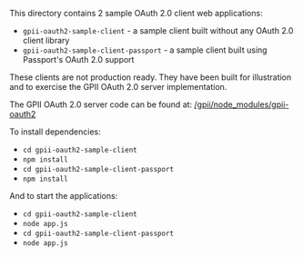 This directory contains 2 sample OAuth 2.0 client web applications:

- `gpii-oauth2-sample-client` - a sample client built without any OAuth 2.0 client library
- `gpii-oauth2-sample-client-passport` - a sample client built using Passport's OAuth 2.0 support

These clients are not production ready. They have been built for illustration and to exercise the GPII OAuth 2.0 server implementation.

The GPII OAuth 2.0 server code can be found at: [/gpii/node_modules/gpii-oauth2](../gpii/node_modules/gpii-oauth2)

To install dependencies:

- `cd gpii-oauth2-sample-client`
- `npm install`
- `cd gpii-oauth2-sample-client-passport`
- `npm install`

And to start the applications:

- `cd gpii-oauth2-sample-client`
- `node app.js`
- `cd gpii-oauth2-sample-client-passport`
- `node app.js`
